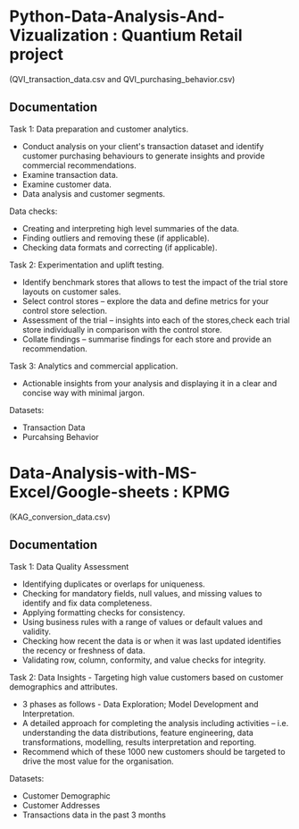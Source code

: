 # Python-Data-Analysis-And-Vizualization : Quantium Retail project

(QVI_transaction_data.csv and QVI_purchasing_behavior.csv)



## Documentation

Task 1: Data preparation and customer analytics.

- Conduct analysis on your client's transaction dataset and       identify customer purchasing behaviours
  to generate insights and provide commercial recommendations.
- Examine transaction data. 
- Examine customer data.
- Data analysis and customer segments.
  
Data checks:

- Creating and interpreting high level summaries of the data.
- Finding outliers and removing these (if applicable).
- Checking data formats and correcting (if applicable).

Task 2: Experimentation and uplift testing.

- Identify benchmark stores that allows to test the impact of the trial store layouts on customer sales.
- Select control stores – explore the data and define metrics for your control store selection.
- Assessment of the trial – insights into each of the stores,check each trial store individually 
  in comparison with the control store.
- Collate findings – summarise findings for each store and provide an recommendation.

Task 3: Analytics and commercial application.

 -  Actionable insights from your analysis and displaying it in a clear and concise 
       way with minimal jargon.

Datasets:

-  Transaction Data
-  Purcahsing Behavior
  


# Data-Analysis-with-MS-Excel/Google-sheets : KPMG

(KAG_conversion_data.csv)



## Documentation

Task 1: Data Quality Assessment

   -  Identifying duplicates or overlaps for uniqueness.  
   -  Checking for mandatory fields, null values, and missing values to identify and fix data completeness. 
   -  Applying formatting checks for consistency.
   -  Using business rules with a range of values or default values and validity.
   -  Checking how recent the data is or when it was last updated identifies the recency or freshness of data. 
   -  Validating row, column, conformity, and value checks for integrity.

Task 2: Data Insights - Targeting high value customers based on customer demographics and attributes.

   - 3 phases as follows - Data Exploration; Model Development and Interpretation.
   - A detailed approach for completing the analysis including activities – i.e. understanding the data distributions,
     feature engineering, data transformations, modelling, results interpretation and reporting.
   - Recommend which of these 1000 new customers should be targeted to drive the most value for the organisation.

Datasets:
   -  Customer Demographic 
   -  Customer Addresses
   -  Transactions data in the past 3 months

